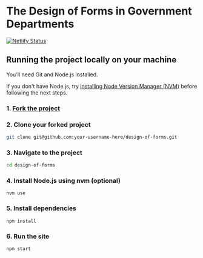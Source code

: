 # The Design of Forms in Government Departments

[![Netlify Status](https://api.netlify.com/api/v1/badges/ee633230-2623-4132-8240-c6aae7b4b132/deploy-status)](https://app.netlify.com/sites/design-of-forms/deploys)

## Running the project locally on your machine

You'll need Git and Node.js installed.

If you don't have Node.js, try [installing Node Version Manager (NVM)](https://github.com/nvm-sh/nvm#install--update-script) before following the next steps.

### 1. [Fork the project](https://docs.github.com/en/free-pro-team@latest/github/getting-started-with-github/fork-a-repo)

### 2. Clone your forked project

```bash
git clone git@github.com:your-username-here/design-of-forms.git
```

### 3. Navigate to the project

```bash
cd design-of-forms
```

### 4. Install Node.js using nvm (optional)

```
nvm use
```

### 5. Install dependencies

```
npm install
```

### 6. Run the site

```
npm start
```
